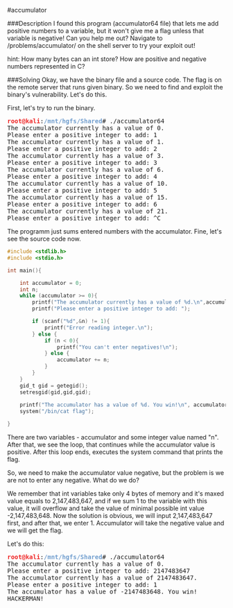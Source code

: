 #accumulator

###Description
I found this program (accumulator64 file) that lets me add positive numbers to a variable,
but it won't give me a flag unless that variable is negative! Can you help me out?
Navigate to /problems/accumulator/ on the shell server to try your exploit out!

hint: How many bytes can an int store? How are positive and negative numbers represented in C?

###Solving
Okay, we have the binary file and a source code. The flag is on the remote server that runs given binary. So we need to find and exploit the binary's vulnerability. Let's do this.

First, let's try to run the binary.
<pre><font color="#EF2929"><b>root@kali</b></font>:<font color="#729FCF"><b>/mnt/hgfs/Shared</b></font># ./accumulator64
The accumulator currently has a value of 0.
Please enter a positive integer to add: 1
The accumulator currently has a value of 1.
Please enter a positive integer to add: 2
The accumulator currently has a value of 3.
Please enter a positive integer to add: 3
The accumulator currently has a value of 6.
Please enter a positive integer to add: 4
The accumulator currently has a value of 10.
Please enter a positive integer to add: 5
The accumulator currently has a value of 15.
Please enter a positive integer to add: 6
The accumulator currently has a value of 21.
Please enter a positive integer to add: ^C
</pre>

The programm just sums entered numbers with the accumulator. Fine, let's see the source code now.

```C
#include <stdlib.h>
#include <stdio.h>

int main(){

	int accumulator = 0;
	int n;
	while (accumulator >= 0){
		printf("The accumulator currently has a value of %d.\n",accumulator);
		printf("Please enter a positive integer to add: ");

		if (scanf("%d",&n) != 1){
			printf("Error reading integer.\n");
		} else {
			if (n < 0){
				printf("You can't enter negatives!\n");
			} else {
				accumulator += n;
			}
		}
	}
	gid_t gid = getegid();
	setresgid(gid,gid,gid);
	
	printf("The accumulator has a value of %d. You win!\n", accumulator);
	system("/bin/cat flag");

}
```

There are two variables - accumulator and some integer value named "n". After that, we see the loop, that continues while the accumulator value is positive. After this loop ends, executes the system command that prints the flag.

So, we need to make the accumulator value negative, but the problem is we are not to enter any negative. What do we do?

We remember that int variables take only 4 bytes of memory and it's maxed value equals to 2,147,483,647, and if we sum 1 to the variable with this value, it will overflow and take the value of minimal possible int value -2,147,483,648. Now the solution is obvious, we will input 2,147,483,647 first, and after that, we enter 1. Accumulator will take the negative value and we will get the flag.

Let's do this:

<pre><font color="#EF2929"><b>root@kali</b></font>:<font color="#729FCF"><b>/mnt/hgfs/Shared</b></font># ./accumulator64
The accumulator currently has a value of 0.
Please enter a positive integer to add: 2147483647
The accumulator currently has a value of 2147483647.
Please enter a positive integer to add: 1
The accumulator has a value of -2147483648. You win!
HACKERMAN!
</pre>